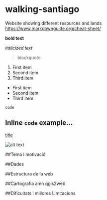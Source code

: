 # walking-santiago
Website showing different resources and lands
https://www.markdownguide.org/cheat-sheet/

**bold text**

*italicized text*
> blockquote

1. First item
2. Second item
3. Third item

- First item
- Second item
- Third item

`code`

Inline `code` example...
<br>
---
[title](https://www.example.com)

![alt text](image.jpg)

##Tema i motivació

##Dades

##Estructura de la web

##Cartografia amn qgis2web

##Dificultats i millores
Limitacions
